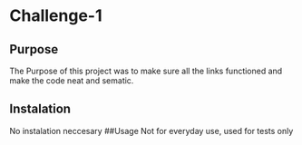 # Challenge-1
## Purpose
The Purpose of this project was to make sure all the links functioned and make the code neat and sematic.
## Instalation
No instalation neccesary
##Usage
Not for everyday use, used for tests only
